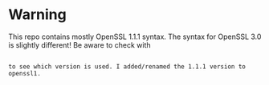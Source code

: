 # Warning
This repo contains mostly OpenSSL 1.1.1 syntax. The syntax for OpenSSL 3.0 is slightly different! 
Be aware to check with 

``` nginx -v ´´´

to see which version is used. I added/renamed the 1.1.1 version to openssl1.
